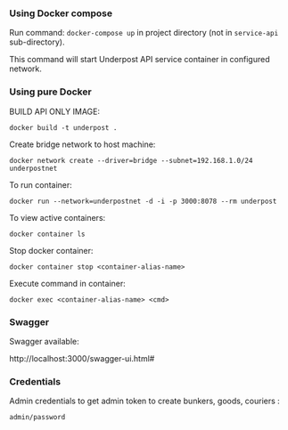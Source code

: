 ### Using Docker compose

Run command: `docker-compose up` in project directory (not in `service-api` sub-directory).

This command will start Underpost API service container in configured network.

### Using pure Docker

BUILD API ONLY IMAGE:

`docker build -t underpost .`

Create bridge network to host machine:

```
docker network create --driver=bridge --subnet=192.168.1.0/24 underpostnet
```

To run container:

```
docker run --network=underpostnet -d -i -p 3000:8078 --rm underpost
```

To view active containers:

`docker container ls`

Stop docker container: 

`docker container stop <container-alias-name>`

Execute command in container:

`docker exec <container-alias-name> <cmd>`

### Swagger

Swagger available:

http://localhost:3000/swagger-ui.html#

### Credentials

Admin credentials to get admin token to create bunkers, goods, couriers : 

`admin/password`
